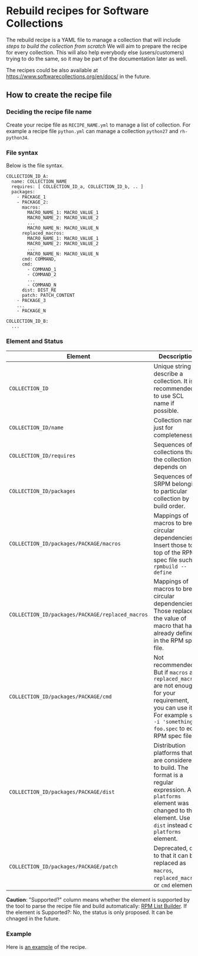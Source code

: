 # Rebuild recipes for Software Collections

The rebuild recipe is a YAML file to manage a collection that will include *steps to build the collection from scratch*
We will aim to prepare the recipe for every collection.
This will also help everybody else (users/customers) trying to do the same, so it may be part of the documentation later as well.

The recipes could be also available at https://www.softwarecollections.org/en/docs/ in the future.

## How to create the recipe file

### Deciding the recipe file name

Create your recipe file as `RECIPE_NAME.yml` to manage a list of collection.
For example a recipe file `python.yml` can manage a collection `python27` and `rh-python34`.

### File syntax

Below is the file syntax.

```
COLLECTION_ID_A:
  name: COLLECTION_NAME
  requires: [ COLLECTION_ID_a, COLLECTION_ID_b, .. ]
  packages:
    - PACKAGE_1
    - PACKAGE_2:
      macros:
        MACRO_NAME_1: MACRO_VALUE_1
        MACRO_NAME_2: MACRO_VALUE_2
        ...
        MACRO_NAME_N: MACRO_VALUE_N
      replaced_macros:
        MACRO_NAME_1: MACRO_VALUE_1
        MACRO_NAME_2: MACRO_VALUE_2
        ...
        MACRO_NAME_N: MACRO_VALUE_N
      cmd: COMMAND,
      cmd:
        - COMMAND_1
        - COMMAND_2
        ...
        - COMMAND_N
      dist: DIST_RE
      patch: PATCH_CONTENT
    - PACKAGE_3
    ...
    - PACKAGE_N

COLLECTION_ID_B:
  ...
```

### Element and Status

| Element | Decscription | Kind | Required? | Supported? |
| ------- | ------------ | ---- | --------- | ---------- |
| `COLLECTION_ID` | Unique string to describe a collection. It is recommended to use SCL name if possible. | Scalar | Yes | Yes |
| `COLLECTION_ID/name`          | Collection name. just for completeness | Scalar | No | Yes |
| `COLLECTION_ID/requires` | Sequences of collections that the collection depends on | Sequences | No | No |
| `COLLECTION_ID/packages` | Sequences of SRPM belonging to particular collection by build order. | Sequences of Union (Scalar or Mappings) | Yes | Yes |
| `COLLECTION_ID/packages/PACKAGE/macros` | Mappings of macros to break circular dependencies. Insert those to top of the RPM spec file such as `rpmbuild --define` | Mappings | No | Yes |
| `COLLECTION_ID/packages/PACKAGE/replaced_macros` | Mappings of macros to break circular dependencies. Those replaces the value of macro that has already defined in the RPM spec file. | Mappings | No | Yes |
| `COLLECTION_ID/packages/PACKAGE/cmd` | Not recommended. But if `macros` and `replaced_macros` are not enough for your requirement, you can use it. For example `sed -i 'something' foo.spec` to edit RPM spec file. | Union (Scalar or Sequences) | No | Yes |
| `COLLECTION_ID/packages/PACKAGE/dist` | Distribution platforms that are considered to build. The format is a regular expression. A `platforms` element was changed to this element. Use `dist` instead of `platforms` element. | Scalar | No | Yes |
| `COLLECTION_ID/packages/PACKAGE/patch` | Deprecated, due to that it can be replaced as `macros`, `replaced_macros`, or `cmd` element. | Scalar | No | No |

**Caution**: "Supported?" column means whether the element is supported by the tool to parse the recipe file and build automatically: [RPM List Builder](https://github.com/sclorg/rpm-list-builder).
  If the element is Supported?: No, the status is only proposed. It can be chnaged in the future.

### Example

Here is [an example](example.yml) of the recipe.
